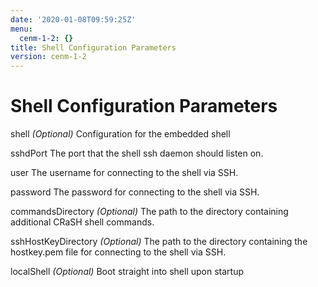 ```yaml
---
date: '2020-01-08T09:59:25Z'
menu:
  cenm-1-2: {}
title: Shell Configuration Parameters
version: cenm-1-2
---
```



# Shell Configuration Parameters



shell
*(Optional)* Configuration for the embedded shell



sshdPort
The port that the shell ssh daemon should listen on.


user
The username for connecting to the shell via SSH.


password
The password for connecting to the shell via SSH.


commandsDirectory
*(Optional)* The path to the directory containing additional CRaSH shell commands.


sshHostKeyDirectory
*(Optional)* The path to the directory containing the hostkey.pem file for connecting to the shell via SSH.


localShell
*(Optional)* Boot straight into shell upon startup


